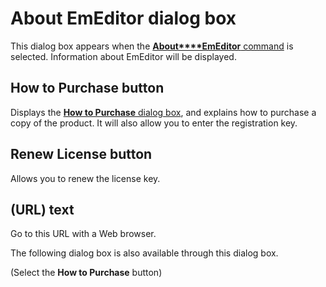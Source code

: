 # About EmEditor dialog box

This dialog box appears when the [**About****EmEditor** command](../../cmd/help/app_about) is selected. Information about EmEditor will be
displayed.

## How to Purchase button

Displays the [**How to Purchase** dialog box](../opening/index),
and explains how to purchase a copy of the product. It will also allow you to
enter the registration key.

## Renew License button

Allows you to renew the license key.

## (URL) text

Go to this URL with a Web browser.

The following dialog box is also available through this dialog box.

 (Select the
**How to Purchase**
button)

